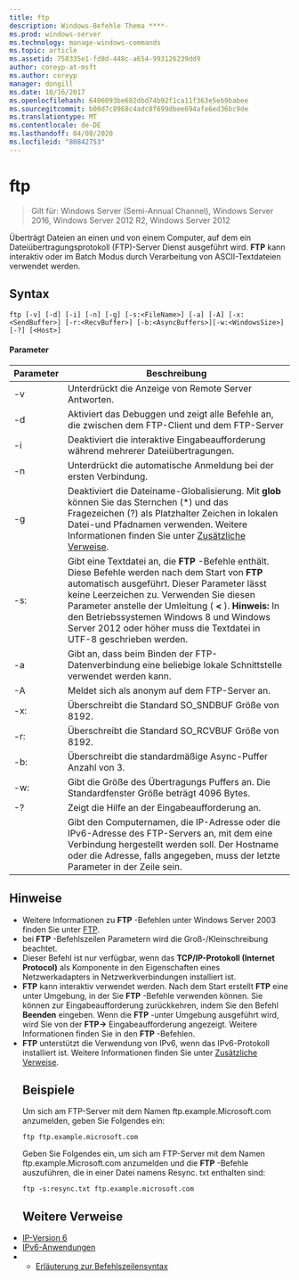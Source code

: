 ```yaml
---
title: ftp
description: Windows-Befehle Thema ****-
ms.prod: windows-server
ms.technology: manage-windows-commands
ms.topic: article
ms.assetid: 758335e1-fd8d-448c-a654-993126239dd9
author: coreyp-at-msft
ms.author: coreyp
manager: dongill
ms.date: 10/16/2017
ms.openlocfilehash: 6406093be682dbd74b92f1ca11f363e5eb9babee
ms.sourcegitcommit: b00d7c8968c4adc8f699dbee694afe6ed36bc9de
ms.translationtype: MT
ms.contentlocale: de-DE
ms.lasthandoff: 04/08/2020
ms.locfileid: "80842753"
---
```

# <a name="ftp"></a>ftp

>Gilt für: Windows Server (Semi-Annual Channel), Windows Server 2016, Windows Server 2012 R2, Windows Server 2012

Überträgt Dateien an einen und von einem Computer, auf dem ein Dateiübertragungsprotokoll (FTP)-Server Dienst ausgeführt wird. **FTP** kann interaktiv oder im Batch Modus durch Verarbeitung von ASCII-Textdateien verwendet werden. 
## <a name="syntax"></a>Syntax
```
ftp [-v] [-d] [-i] [-n] [-g] [-s:<FileName>] [-a] [-A] [-x:<SendBuffer>] [-r:<RecvBuffer>] [-b:<AsyncBuffers>][-w:<WindowsSize>]  [-?] [<Host>]
```
#### <a name="parameters"></a>Parameter

|     Parameter     |                                                                                                                                                      Beschreibung                                                                                                                                                      |
|-------------------|-----------------------------------------------------------------------------------------------------------------------------------------------------------------------------------------------------------------------------------------------------------------------------------------------------------------------|
|        -v         |                                                                                                                                    Unterdrückt die Anzeige von Remote Server Antworten.                                                                                                                                     |
|        -d         |                                                                                                               Aktiviert das Debuggen und zeigt alle Befehle an, die zwischen dem FTP-Client und dem FTP-Server                                                                                                                |
|        -i         |                                                                                                                            Deaktiviert die interaktive Eingabeaufforderung während mehrerer Dateiübertragungen.                                                                                                                             |
|        -n         |                                                                                                                                    Unterdrückt die automatische Anmeldung bei der ersten Verbindung.                                                                                                                                     |
|        -g         |                                         Deaktiviert die Dateiname-Globalisierung.  Mit **glob** können Sie das Sternchen (\*) und das Fragezeichen (?) als Platzhalter Zeichen in lokalen Datei-und Pfadnamen verwenden. Weitere Informationen finden Sie unter [Zusätzliche Verweise](ftp.md#BKMK_additionalRef).                                          |
|   -s:<FileName>   | Gibt eine Textdatei an, die **FTP** -Befehle enthält. Diese Befehle werden nach dem Start von **FTP** automatisch ausgeführt. Dieser Parameter lässt keine Leerzeichen zu. Verwenden Sie diesen Parameter anstelle der Umleitung ( **<** ). **Hinweis:** In den Betriebssystemen Windows 8 und Windows Server 2012 oder höher muss die Textdatei in UTF-8 geschrieben werden. |
|        -a         |                                                                                                                 Gibt an, dass beim Binden der FTP-Datenverbindung eine beliebige lokale Schnittstelle verwendet werden kann.                                                                                                                  |
|        -A         |                                                                                                                                        Meldet sich als anonym auf dem FTP-Server an.                                                                                                                                         |
|  -x:<SendBuffer>  |                                                                                                                                     Überschreibt die Standard SO_SNDBUF Größe von 8192.                                                                                                                                     |
|  -r:<RecvBuffer>  |                                                                                                                                     Überschreibt die Standard SO_RCVBUF Größe von 8192.                                                                                                                                     |
| -b:<AsyncBuffers> |                                                                                                                                    Überschreibt die standardmäßige Async-Puffer Anzahl von 3.                                                                                                                                     |
| -w:<WindowsSize>  |                                                                                                                   Gibt die Größe des Übertragungs Puffers an. Die Standardfenster Größe beträgt 4096 Bytes.                                                                                                                   |
|        -?         |                                                                                                                                         Zeigt die Hilfe an der Eingabeaufforderung an.                                                                                                                                          |
|      <host>       |                                                                    Gibt den Computernamen, die IP-Adresse oder die IPv6-Adresse des FTP-Servers an, mit dem eine Verbindung hergestellt werden soll. Der Hostname oder die Adresse, falls angegeben, muss der letzte Parameter in der Zeile sein.                                                                    |

## <a name="remarks"></a>Hinweise
- Weitere Informationen zu **FTP** -Befehlen unter Windows Server 2003 finden Sie unter [FTP](https://technet.microsoft.com/library/cc756013(v=ws.10).aspx).
- bei **FTP** -Befehlszeilen Parametern wird die Groß-/Kleinschreibung beachtet.
- Dieser Befehl ist nur verfügbar, wenn das **TCP/IP-Protokoll (Internet Protocol)** als Komponente in den Eigenschaften eines Netzwerkadapters in Netzwerkverbindungen installiert ist.
- **FTP** kann interaktiv verwendet werden. Nach dem Start erstellt **FTP** eine unter Umgebung, in der Sie **FTP** -Befehle verwenden können. Sie können zur Eingabeaufforderung zurückkehren, indem Sie den Befehl **Beenden** eingeben. Wenn die **FTP** -unter Umgebung ausgeführt wird, wird Sie von der **FTP->** Eingabeaufforderung angezeigt. Weitere Informationen finden Sie in den **FTP** -Befehlen.
- **FTP** unterstützt die Verwendung von IPv6, wenn das IPv6-Protokoll installiert ist. Weitere Informationen finden Sie unter [Zusätzliche Verweise](ftp.md#BKMK_additionalRef).
  ## <a name="examples"></a><a name=BKMK_Examples></a>Beispiele
  Um sich am FTP-Server mit dem Namen ftp.example.Microsoft.com anzumelden, geben Sie Folgendes ein:
  ```
  ftp ftp.example.microsoft.com
  ```
  Geben Sie Folgendes ein, um sich am FTP-Server mit dem Namen ftp.example.Microsoft.com anzumelden und die **FTP** -Befehle auszuführen, die in einer Datei namens Resync. txt enthalten sind:
  ```
  ftp -s:resync.txt ftp.example.microsoft.com
  ```
  ## <a name="additional-references"></a><a name=BKMK_additionalRef></a>Weitere Verweise
- [IP-Version 6](https://technet.microsoft.com/library/cc738636(v=ws.10).aspx)
- [IPv6-Anwendungen](https://technet.microsoft.com/library/cc782509(v=ws.10).aspx)
- - [Erläuterung zur Befehlszeilensyntax](command-line-syntax-key.md)
